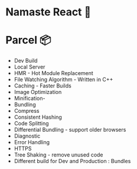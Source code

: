 # Namaste React 🙏

# Parcel 📦

- Dev Build
- Local Server
- HMR - Hot Module Replacement
- File Watching Algorithm - Written in C++
- Caching - Faster Builds
- Image Optimization
- Minification-
- Bundling
- Compress
- Consistent Hashing
- Code Splitting
- Differential Bundling - support older browsers
- Diagnostic
- Error Handling
- HTTPS
- Tree Shaking - remove unused code
- Different build for Dev and Production : Bundles
